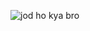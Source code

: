 

![jod ho kya bro](https://github.com/PalmTree2198/PalmTree2198/assets/76690892/bb56dbc4-21d5-4df0-a06a-08c64a5974fa)
